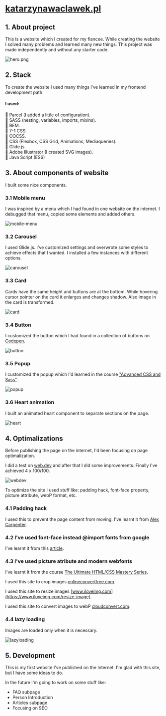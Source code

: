 # [katarzynawaclawek.pl](https://katarzynawaclawek.pl/)

## 1. About project
This is a website which I created for my fiancee. While creating the website I solved many problems and learned many new things. This project was made independently and without any starter code.

![hero.png](gh/hero.png)
## 2. Stack
To create the website I used many things I've learned in my frontend development path.  

#### I used:  
🚀 Parcel (I added a little of configuration).    
🚀 SASS (nesting, variables, imports, mixins).   
🚀 BEM.    
🚀 7-1 CSS.  
🚀 OOCSS.  
🚀 CSS (Flexbox, CSS Grid, Animations, Mediaqueries).  
🚀 Glide.js.  
🚀 Adobe Illustrator (I created SVG images).   
🚀 Java Script (ES6)

## 3. About components of website
I built some nice components.
### 3.1 Mobile menu
I was inspired by a menu which I had found in one website on the internet. I debugged that menu, copied some elements and added others.    

![mobile-menu](gh/mobile-menu.gif)
### 3.2 Carousel
I used Glide.js. I've customized settings and overwrote some styles to achieve effects that I wanted. I installed a few instances with different options.

![carousel](gh/carousel.gif)

### 3.3 Card
Cards have the same height and buttons are at the bottom. While hovering cursor pointer on the card it enlarges and changes shadow. Also image in the card is transformed.   

![card](gh/card.gif)

### 3.4 Button
I customized the button which I had found in a collection of buttons on [Codepen](https://codepen.io/markmead/pen/mjpGvj).  

![button](gh/button.gif)

### 3.5 Popup
I customized the popup which I'd learned in the course  ["Advanced CSS and Sass"](https://www.udemy.com/course/advanced-css-and-sass/).  

![popup](gh/popup.gif)

### 3.6 Heart animation
I built an animated heart component to separate sections on the page.

![heart](gh/heart.gif)

## 4. Optimalizations
Before publishing the page on the internet, I'd been focusing on page optimalization.   

I did a test on [web.dev](https://web.dev/) and after that I did some improvements. Finally I've achieved 4 x 100/100.  

![webdev](gh/webdev.gif)

To optimize the site I used stuff like: padding hack, font-face property, picture attribute, webP format, etc.

### 4.1 Padding hack
I used this to prevent the page content from moving. I've learnt it from [Alex Carpenter](https://www.youtube.com/watch?v=iSaBRUgAXnk&list=PL_Isa-qWGFalHTEdh06r4uQVnSPIlf55s&index=8). 

### 4.2 I've used font-face instead @import fonts from google
I've learnt it from this [article](https://www.machmetrics.com/speed-blog/google-fonts-slow-your-site-make-google-fonts-faster/).

### 4.3 I've used picture atribute and modern webfonts
I've learnt It from the course [The Ultimate HTML/CSS Mastery Series](https://codewithmosh.com/p/the-ultimate-html-css).   

I used this site to crop images [onlineconvertfree.com](https://onlineconvertfree.com/pl/crop-image/).   

I used this site to resize images [www.iloveimg.com](https://www.iloveimg.com/resize-image).   

I used this site to convert images to webP [cloudconvert.com](https://cloudconvert.com/).   

### 4.4 lazy loading
Images are loaded only when it is necessary.  

![lazyloading](gh/lazyloading.gif)
## 5. Development
This is my first website I've published on the Internet. I'm glad with this site, but I have some ideas to do.  

In the future I'm going to work on some stuff like:
- FAQ subpage
- Person Introduction
- Articles subpage
- Focusing on SEO
